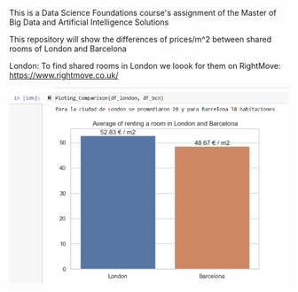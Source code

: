 This is a Data Science Foundations course's assignment of the Master of Big Data and Artificial Intelligence Solutions

This repository will show the differences of prices/m^2 between shared rooms of London and Barcelona

London:
To find shared rooms in London we loook for them on RightMove: https://www.rightmove.co.uk/


![alt text](https://github.com/ockdavid/Barcelona-vs-London-houses-princing/blob/main/Pics/Results.png)
